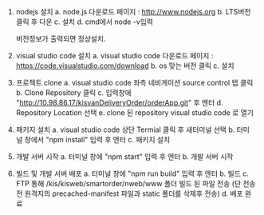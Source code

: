 1. nodejs 설치
	a. node.js 다운로드 페이지 : http://www.nodejs.org
	b. LTS버전 클릭 후 다운
	c. 설치
	d. cmd에서 node -v입력
	
	버전정보가 출력되면 정상설치.

2. visual studio code 설치
	a. visual studio code 다운로드 페이지 : https://code.visualstudio.com/download
	b. os 맞는 버전 클릭
	c. 설치

3. 프로젝트 clone
	a. visual studio code 좌측 네비게이션 source control 탭 클릭
	b. Clone Repository 클릭
	c. 입력창에 "http://10.98.86.17/kisvanDeliveryOrder/orderApp.git" 후 엔터
	d. Repository Location 선택
	e. clone 된 repository visual studio code 로 열기
	
4. 패키지 설치
	a. visual studio code 상단  Termial 클릭 후 새터미널 선택
	b. 터미널 창에서 "npm install" 입력 후 엔터
	c. 패키지 설치
	
5. 개발 서버 시작
	a. 터미널 창에 "npm start" 입력 후 엔터
	b. 개발 서버 시작
	
6. 빌드 및 개발 서버 배포
	a. 터미널 창에 "npm run build" 입력 후 엔터
	b. 빌드
	c. FTP 통해 /kis/kisweb/smartorder/nweb/www 폴더 빌드 된 파일 전송 (단 전송전 원격지의 precached-manifest 파일과 static 폴더를 삭제후 전송)
	d. 배포 완료




